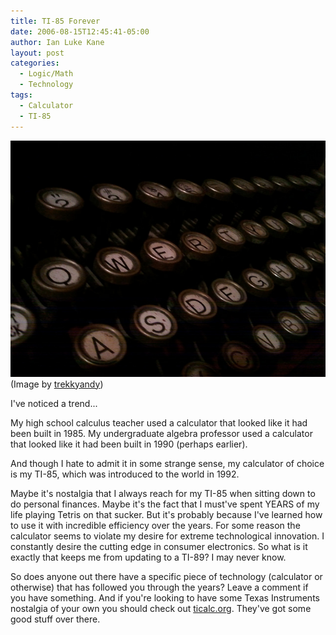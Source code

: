 ```yaml
---
title: TI-85 Forever
date: 2006-08-15T12:45:41-05:00
author: Ian Luke Kane
layout: post
categories:
  - Logic/Math
  - Technology
tags:
  - Calculator
  - TI-85
---
```


![(Image by trekkyandy)](/assets/typewriter.jpg)  
(Image by [trekkyandy](http://www.flickr.com/photos/trekkyandy/2351825718/sizes/z/in/photostream/))

I've noticed a trend...

My high school calculus teacher used a calculator that looked like it
had been built in 1985. My undergraduate algebra professor used a
calculator that looked like it had been built in 1990 (perhaps earlier).

And though I hate to admit it in some strange sense, my calculator of
choice is my TI-85, which was introduced to the world in 1992.

Maybe it's nostalgia that I always reach for my TI-85 when sitting down
to do personal finances. Maybe it's the fact that I must've spent YEARS
of my life playing Tetris on that sucker. But it's probably because I've
learned how to use it with incredible efficiency over the years. For
some reason the calculator seems to violate my desire for extreme
technological innovation. I constantly desire the cutting edge in
consumer electronics. So what is it exactly that keeps me from updating
to a TI-89? I may never know.

So does anyone out there have a specific piece of technology
(calculator or otherwise) that has followed you through the years? Leave
a comment if you have something. And if you're looking to have some
Texas Instruments nostalgia of your own you should check out
[ticalc.org](http://www.ticalc.org/). They've got some good stuff over
there.